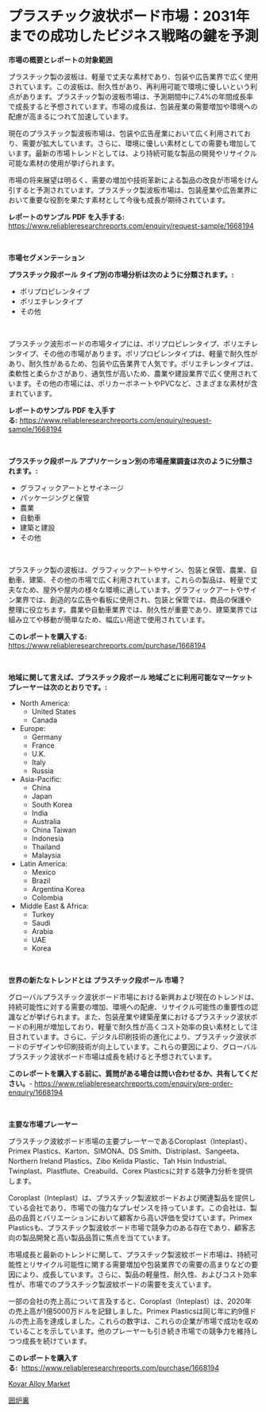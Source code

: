 <p><h1>プラスチック波状ボード市場：2031年までの成功したビジネス戦略の鍵を予測</h1></p><p><strong>市場の概要とレポートの対象範囲</strong></p>
<p><p>プラスチック製の波板は、軽量で丈夫な素材であり、包装や広告業界で広く使用されています。この波板は、耐久性があり、再利用可能で環境に優しいという利点があります。プラスチック製の波板市場は、予測期間中に7.4%の年間成長率で成長すると予想されています。市場の成長は、包装産業の需要増加や環境への配慮が高まるにつれて加速しています。</p><p>現在のプラスチック製波板市場は、包装や広告産業において広く利用されており、需要が拡大しています。さらに、環境に優しい素材としての需要も増加しています。最新の市場トレンドとしては、より持続可能な製品の開発やリサイクル可能な素材の使用が挙げられます。</p><p>市場の将来展望は明るく、需要の増加や技術革新による製品の改良が市場をけん引すると予測されています。プラスチック製波板市場は、包装産業や広告業界において重要な役割を果たす素材として今後も成長が期待されています。</p></p>
<p><strong>レポートのサンプル PDF を入手する:</strong> <a href="https://www.reliableresearchreports.com/enquiry/request-sample/1668194">https://www.reliableresearchreports.com/enquiry/request-sample/1668194</a></p>
<p>&nbsp;</p>
<p><strong>市場セグメンテーション</strong></p>
<p><strong>プラスチック段ボール タイプ別の市場分析は次のように分類されます。:</strong></p>
<p><ul><li>ポリプロピレンタイプ</li><li>ポリエチレンタイプ</li><li>その他</li></ul></p>
<p>&nbsp;</p>
<p><p>プラスチック波形ボードの市場タイプには、ポリプロピレンタイプ、ポリエチレンタイプ、その他の市場があります。ポリプロピレンタイプは、軽量で耐久性があり、耐久性があるため、包装や広告業界で人気です。ポリエチレンタイプは、柔軟性と柔らかさがあり、通気性が高いため、農業や建設業界で広く使用されています。その他の市場には、ポリカーボネートやPVCなど、さまざまな素材が含まれています。</p></p>
<p><strong>レポートのサンプル PDF を入手する:</strong>&nbsp;<a href="https://www.reliableresearchreports.com/enquiry/request-sample/1668194">https://www.reliableresearchreports.com/enquiry/request-sample/1668194</a></p>
<p>&nbsp;</p>
<p><strong> プラスチック段ボール アプリケーション別の市場産業調査は次のように分類されます。:</strong></p>
<p><ul><li>グラフィックアートとサイネージ</li><li>パッケージングと保管</li><li>農業</li><li>自動車</li><li>建築と建設</li><li>その他</li></ul></p>
<p>&nbsp;</p>
<p><p>プラスチック製の波板は、グラフィックアートやサイン、包装と保管、農業、自動車、建築、その他の市場で広く利用されています。これらの製品は、軽量で丈夫なため、屋外や屋内の様々な環境に適しています。グラフィックアートやサイン業界では、創造的な広告や看板に使用され、包装と保管では、商品の保護や整理に役立ちます。農業や自動車業界では、耐久性が重要であり、建築業界では組み立てや移動が簡単なため、幅広い用途で使用されています。</p></p>
<p><strong>このレポートを購入する:</strong>&nbsp; <a href="https://www.reliableresearchreports.com/purchase/1668194">https://www.reliableresearchreports.com/purchase/1668194</a></p>
<p>&nbsp;</p>
<p><strong>地域に関して言えば、プラスチック段ボール 地域ごとに利用可能なマーケットプレーヤーは次のとおりです。:</strong></p>
<p><ul>
    <li>
        North America:
        <ul>
            <li>United States</li>
            <li>Canada</li>
        </ul>
    </li>
    <li>
        Europe:
        <ul>
            <li>Germany</li>
            <li>France</li>
            <li>U.K.</li>
            <li>Italy</li>
            <li>Russia</li>
        </ul>
    </li>
    <li>
        Asia-Pacific:
        <ul>
            <li>China</li>
            <li>Japan</li>
            <li>South Korea</li>
            <li>India</li>
            <li>Australia</li>
            <li>China Taiwan</li>
            <li>Indonesia</li>
            <li>Thailand</li>
            <li>Malaysia</li>
        </ul>
    </li>
    <li>
        Latin America:
        <ul>
            <li>Mexico</li>
            <li>Brazil</li>
            <li>Argentina Korea</li>
            <li>Colombia</li>
        </ul>
    </li>
    <li>
        Middle East & Africa:
        <ul>
            <li>Turkey</li>
            <li>Saudi</li>
            <li>Arabia</li>
            <li>UAE</li>
            <li>Korea</li>
        </ul>
    </li>
    </ul></p>
<p>&nbsp;</p>
<p><strong>世界の新たなトレンドとは プラスチック段ボール 市場？</strong></p>
<p><p>グローバルプラスチック波状ボード市場における新興および現在のトレンドは、持続可能性に対する需要の増加、環境への配慮、リサイクル可能性の重要性の認識などが挙げられます。また、包装産業や建築産業におけるプラスチック波状ボードの利用が増加しており、軽量で耐久性が高くコスト効率の良い素材として注目されています。さらに、デジタル印刷技術の進化により、プラスチック波状ボードのデザインや印刷技術が向上しています。これらの要因により、グローバルプラスチック波状ボード市場は成長を続けると予想されています。</p></p>
<p><strong>このレポートを購入する前に、質問がある場合は問い合わせるか、共有してください。</strong>- <a href="https://www.reliableresearchreports.com/enquiry/pre-order-enquiry/1668194">https://www.reliableresearchreports.com/enquiry/pre-order-enquiry/1668194</a></p>
<p>&nbsp;</p>
<p><strong>主要な市場プレーヤー</strong></p>
<p><p>プラスチック波紋ボード市場の主要プレーヤーであるCoroplast（Inteplast）、Primex Plastics、Karton、SIMONA、DS Smith、Distriplast、Sangeeta、Northern Ireland Plastics、Zibo Kelida Plastic、Tah Hsin Industrial、Twinplast、Plastflute、Creabuild、Corex Plasticsに対する競争力分析を提供します。 </p><p>Coroplast（Inteplast）は、プラスチック製波紋ボードおよび関連製品を提供している会社であり、市場での強力なプレゼンスを持っています。この会社は、製品の品質とバリエーションにおいて顧客から高い評価を受けています。Primex Plasticsも、プラスチック製波紋ボード市場で競争力のある存在であり、顧客志向の製品開発と高い製品品質に焦点を当てています。 </p><p>市場成長と最新のトレンドに関して、プラスチック製波紋ボード市場は、持続可能性とリサイクル可能性に関する需要増加や包装業界での需要の高まりなどの要因により、成長しています。さらに、製品の軽量性、耐久性、およびコスト効率性が、市場でのプラスチック製波紋ボードの需要を支えています。 </p><p>一部の会社の売上高について言及すると、Coroplast（Inteplast）は、2020年の売上高が1億5000万ドルを記録しました。Primex Plasticsは同じ年に約9億ドルの売上高を達成しました。これらの数字は、これらの企業が市場で成功を収めていることを示しています。他のプレーヤーも引き続き市場での競争力を維持しつつ成長を続けています。</p></p>
<p><strong>このレポートを購入する:</strong>&nbsp;&nbsp;<a href="https://www.reliableresearchreports.com/purchase/1668194">https://www.reliableresearchreports.com/purchase/1668194</a></p>
<p><p><a href="https://bubble-tree-ea4.notion.site/Kovar-Alloy-Market-Research-Report-Provides-thorough-Industry-Overview-which-offers-an-In-Depth-Ana-3bb2455c2ad34911be6ff5ceb85b5a8f">Kovar Alloy Market</a></p><p><a href="https://medium.com/@timslater46/%E5%B8%82%E5%A0%B4%E8%A6%8F%E6%A8%A1-%E5%B8%82%E5%A0%B4%E5%B1%95%E6%9C%9B%E3%81%A8%E5%B8%82%E5%A0%B4%E4%BA%88%E6%B8%AC-2024%E5%B9%B4%E3%81%8B%E3%82%892031%E5%B9%B4-1218c96ce4a6">囲炉裏</a></p></p>